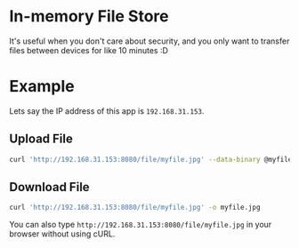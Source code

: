 # In-memory File Store

It's useful when you don't care about security, and you only want to transfer files between devices for like 10 minutes :D

# Example

Lets say the IP address of this app is `192.168.31.153`.

## Upload File

```sh
curl 'http://192.168.31.153:8080/file/myfile.jpg' --data-binary @myfile.jpg; echo;
```

## Download File

```sh
curl 'http://192.168.31.153:8080/file/myfile.jpg' -o myfile.jpg
```

You can also type `http://192.168.31.153:8080/file/myfile.jpg` in your browser without using cURL.